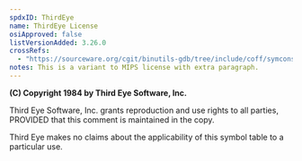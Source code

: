```yaml
---
spdxID: ThirdEye
name: ThirdEye License
osiApproved: false
listVersionAdded: 3.26.0
crossRefs: 
  - "https://sourceware.org/cgit/binutils-gdb/tree/include/coff/symconst.h#n11"
notes: This is a variant to MIPS license with extra paragraph.
---
```


**(C) Copyright 1984 by Third Eye Software, Inc.**

Third Eye Software, Inc. grants reproduction and use rights to all parties, PROVIDED that this comment is maintained in the copy.

Third Eye makes no claims about the applicability of this symbol table to a particular use.
